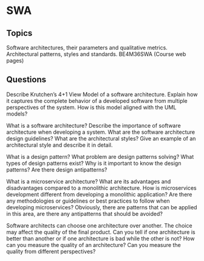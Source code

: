 # SWA

## Topics
Software architectures, their parameters and qualitative metrics. Architectural patterns,
styles and standards. BE4M36SWA (Course web pages)

## Questions
Describe Krutchen’s 4+1 View Model of a software architecture. Explain how it captures the complete behavior of a developed software from multiple perspectives of the system. How is this model aligned with the UML models?

What is a software architecture? Describe the importance of software architecture when developing a system. What are the software architecture design guidelines? What are the architectural styles? Give an example of an architectural style and describe it in detail.

What is a design pattern? What problem are design patterns solving? What types of design patterns exist? Why is it important to know the design patterns? Are there design antipatterns?

What is a microservice architecture? What are its advantages and disadvantages compared to a monolithic architecture. How is microservices development different from developing a monolithic application? Are there any methodologies or guidelines or best practices to follow when developing microservices? Obviously, there are patterns that can be applied in this area, are there any antipatterns that should be avoided?

Software architects can choose one architecture over another. The choice may affect the quality of the final product. Can you tell if one architecture is better than another or if one architecture is bad while the other is not? How can you measure the quality of an architecture? Can you measure the quality from different perspectives?